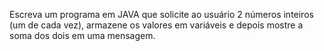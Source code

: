 Escreva um programa em JAVA que solicite ao usuário 2 números inteiros
(um de cada vez), armazene os valores em variáveis e depois mostre a soma
dos dois em uma mensagem.
